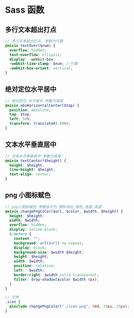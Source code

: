 <author-info date="1631092274146"></author-info>

# Sass 函数

## 多行文本超出打点

```scss
// 多行文本超出打点, 参数为行数
@mixin textOver($num) {
  overflow: hidden;
  text-overflow: ellipsis;
  display: -webkit-box;
  -webkit-line-clamp: $num; //行数
  -webkit-box-orient: vertical;
}
```

## 绝对定位水平居中

```scss
// 绝对定位 水平居中 参数为高度
@mixin absHorizontalCenter($top) {
  position: absolute;
  top: $top;
  left: 50%;
  transform: translateX(-50%);
}
```

## 文本水平垂直居中

```scss
// 文本水平垂直居中 参数为高度
@mixin textCenter($height) {
  height: $height;
  line-height: $height;
  text-align: center;
}
```

## png 小图标赋色

```scss
// png小图标赋色 参数依次为:图标地址,颜色,宽度,高度
@mixin changePngColor($url, $color, $width, $height) {
  height: $height;
  width: $width;
  overflow: hidden;
  display: inline-block;
  &:before {
    content: "";
    background: url($url) no-repeat;
    display: block;
    background-size: $width $height;
    height: $height;
    width: $width;
    position: relative;
    left: -$width;
    border-right: $width solid transparent;
    filter: drop-shadow($color $width 0px);
  }
}
```

```scss
// 示例
.icon {
  @include changePngColor("./icon.png", red, 25px, 25px);
}
```
